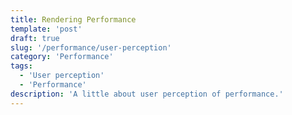 ```yaml
---
title: Rendering Performance
template: 'post'
draft: true
slug: '/performance/user-perception'
category: 'Performance'
tags:
  - 'User perception'
  - 'Performance'
description: 'A little about user perception of performance.'
---
```


